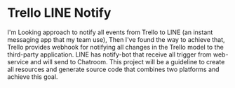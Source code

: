 # Trello LINE Notify
I'm Looking approach to notify all events from Trello to LINE (an instant messaging app that my team use), Then I've found the way to achieve that, Trello provides webhook for notifying all changes in the Trello model to the third-party application. LINE has notify-bot that receive all trigger from web-service and will send to Chatroom. This project will be a guideline to create all resources and generate source code that combines two platforms and achieve this goal.
